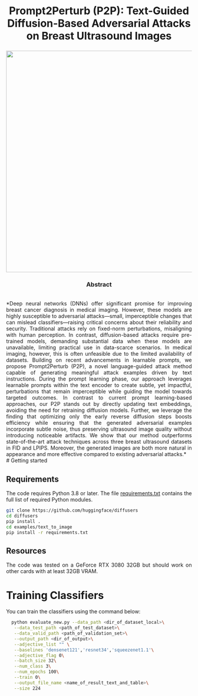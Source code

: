 
<div align="center">
<h1> Prompt2Perturb (P2P): Text-Guided Diffusion-Based Adversarial Attacks on Breast Ultrasound Images </h1>
<h3>

<image src="images/attack paper_final_version-1.png" width="600">
</div>

<div align="center"> <h3> Abstract </h3>  </div>
<div align="justify">

</br>
*Deep neural networks (DNNs)  offer significant promise for improving breast cancer diagnosis in medical imaging. However, these models are highly susceptible to adversarial attacks—small, imperceptible changes that can mislead classifiers—raising critical concerns about their reliability and security. Traditional attacks rely on fixed-norm perturbations, misaligning with human perception. In contrast, diffusion-based attacks require pre-trained models, demanding substantial data when these models are unavailable, limiting practical use in data-scarce scenarios. In medical imaging, however, this is often unfeasible due to the limited availability of datasets. Building on recent advancements in learnable prompts, we propose Prompt2Perturb (P2P), a novel language-guided attack method capable of generating meaningful attack examples driven by text instructions. During the prompt learning phase, our approach leverages learnable prompts within the text encoder to create subtle, yet impactful, perturbations that remain imperceptible while guiding the model towards targeted outcomes.
In contrast to current prompt learning-based approaches, our P2P stands out by directly updating text embeddings, avoiding the need for retraining diffusion models. Further, we leverage the finding that optimizing only the early reverse diffusion steps boosts efficiency while ensuring that the generated adversarial examples incorporate subtle noise, thus preserving ultrasound image quality without introducing noticeable artifacts. We show that our method outperforms state-of-the-art attack techniques across three breast ultrasound datasets in FID and LPIPS. Moreover, the generated images are both more natural in appearance and more effective compared to existing adversarial attacks.*
</br>
# Getting started

## Requirements
The code requires Python 3.8 or later. The file [requirements.txt](requirements.txt) contains the full list of required Python modules.
```bash
git clone https://github.com/huggingface/diffusers
cd diffusers
pip install .
cd examples/text_to_image
pip install -r requirements.txt
```
## Resources
The code was tested on a GeForce RTX 3080 32GB but should work on other cards with at least 32GB VRAM.
# Training Classifiers
You can train the classifiers using the command below:
```bash
  python evaluate_new.py --data_path <dir_of_dataset_local>\
   --data_test_path <path_of_test_dataset>\
   --data_valid_path <path_of_validation_set>\
   --output_path <dir_of_output>\
   --adjective_list "" \
   --baselines 'densenet121','resnet34','squeezenet1.1'\
   --adjective_flag 0\
   --batch_size 32\
   --num_class 3\
   --num_epochs 100\
   --train 0\
   --output_file_name <name_of_result_text_and_table>\
   --size 224
```


